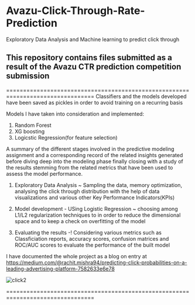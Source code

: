 # Avazu-Click-Through-Rate-Prediction
Exploratory Data Analysis and Machine learning to predict click through

## This repository contains files submitted as a result of the Avazu CTR prediction competition submission
================================================================================
Classifiers and the models developed have been saved as pickles in order to avoid training on a recurring basis

Models I have taken into consideration and implemented:
1. Random Forest
2. XG boosting
3. Logicstic Regression(for feature selection) 

A summary of the different stages involved in the predictive modeling assignment and a corresponding
record of the related insights generated before diving deep into the modeling phase finally closing with
a study of the results stemming from the related metrics that have been used to assess the model
performance.


1. Exploratory Data Analysis ~ Sampling the data, memory optimization, analysing the click through distribution with the help of data visualizations and various other Key Performance Indicators(KPIs) 

2. Model development - USing Logistic Regression ~ choosing among L1/L2 regularization techniques to in order to reduce the dimensional space and to keep a check on overfitting of the model 

3. Evaluating the results -! Considering various metrics such as Classficiation reports, accuracy scores, confusion matrices and ROC/AUC scores to evaluate the performance of the built model

I have documented the whole project as a blog on entry at https://medium.com/@rachit.mishra94/predicting-click-probabilities-on-a-leading-advertising-platform-7582633e6e78


 ![click2](https://user-images.githubusercontent.com/22896366/45008613-41154380-afc9-11e8-84bd-c3ae46e7a753.JPG)
 

================================================================================
